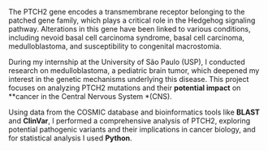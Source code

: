The PTCH2 gene encodes a transmembrane receptor belonging to the patched gene family, which plays a critical role in the Hedgehog signaling pathway. Alterations in this gene have been linked to various conditions, including nevoid basal cell carcinoma syndrome, basal cell carcinoma, medulloblastoma, and susceptibility to congenital macrostomia.

During my internship at the University of São Paulo (USP), I conducted research on medulloblastoma, a pediatric brain tumor, which deepened my interest in the genetic mechanisms underlying this disease. This project focuses on analyzing PTCH2 mutations and their **potential impact** on **cancer in the Central Nervous System *(CNS).

Using data from the COSMIC database and bioinformatics tools like **BLAST** and **ClinVar**, I performed a comprehensive analysis of PTCH2, exploring potential pathogenic variants and their implications in cancer biology, and for statistical analysis I used **Python**.
